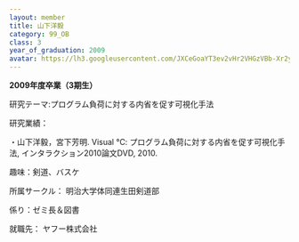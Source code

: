 ```yaml
---
layout: member
title: 山下洋毅
category: 99_OB
class: 3
year_of_graduation: 2009
avatar: https://lh3.googleusercontent.com/JXCeGoaYT3ev2vHr2VHGzVBb-Xr2yoEkY_rgwyVEB-Wg-EpDqD9yWdWgWgWHAF6ggXWu22KgAGeCYbZnLnKWSB-UVgzw7X9fgF_hTovftTbldquts8Fd3s96WjMzAvSiHAZIMApSVKKE1EplEz7G5pvMmqGZaowsgmMukciHuUeWseey9lXw08ZJlT1BnXMPPe4N_YTaFcHbaD3C4DIU-A3Vfno5JTezmtRiyw40_Vy-m1sCAnkL3JIZuGH1-kZvi9qjBmNx9v_TevOfWJ0veOVv94VEBNrChyp46wIkXrbGhRiPHqSL1qzuiXrSQWBYwOXMF1bzgS9y-58C8X0r3PRrcatcD-XlSE4OPCw_2a8uAnLw5B4lKN2x4rz7_I3049DyUYE14WunZoTPrcfuPVVEzSv0v9hvsVCH4Fwnu8ru2z3az8K2qs-YQLohTbkhYBPO51eaDh3tLU4jGI4gubXThldvOSS1OJ0-QxE9OPkOzznAWIvmaYMPtqj_o913EXfH96HMkuavZUuO6tDs72hAoBQv0NAZJvOoOTOjUQXiFrJ2TpnhWe-m9wWBj6YNK12-1eaGBGART8yXaF0OsYCBwtrh8PMgpTzMk8tkTkhNRw_Ag739XSWMv5aD6YpKbMx3buV9GWZu_OjHudVX1D5FHa_NBqpCsuVT=p-s300
---
```

**2009年度卒業（3期生）**

研究テーマ:プログラム負荷に対する内省を促す可視化手法

研究業績：

・山下洋毅，宮下芳明. Visual ℃: プログラム負荷に対する内省を促す可視化手法, インタラクション2010論文DVD, 2010.

趣味：剣道、バスケ

所属サークル： 明治大学体同連生田剣道部

係り：ゼミ長＆図書

就職先：	ヤフー株式会社
